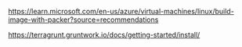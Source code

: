 https://learn.microsoft.com/en-us/azure/virtual-machines/linux/build-image-with-packer?source=recommendations



https://terragrunt.gruntwork.io/docs/getting-started/install/